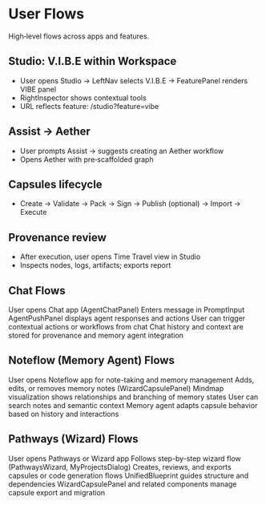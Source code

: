 # User Flows

High‑level flows across apps and features.

## Studio: V.I.B.E within Workspace

- User opens Studio → LeftNav selects V.I.B.E → FeaturePanel renders VIBE panel
- RightInspector shows contextual tools
- URL reflects feature: /studio?feature=vibe

## Assist → Aether

- User prompts Assist → suggests creating an Aether workflow
- Opens Aether with pre‑scaffolded graph

## Capsules lifecycle

- Create → Validate → Pack → Sign → Publish (optional) → Import → Execute

## Provenance review

- After execution, user opens Time Travel view in Studio
- Inspects nodes, logs, artifacts; exports report



## Chat Flows

 User opens Chat app (AgentChatPanel)
 Enters message in PromptInput
 AgentPushPanel displays agent responses and actions
 User can trigger contextual actions or workflows from chat
 Chat history and context are stored for provenance and memory agent integration

## Noteflow (Memory Agent) Flows

 User opens Noteflow app for note-taking and memory management
 Adds, edits, or removes memory notes (WizardCapsulePanel)
 Mindmap visualization shows relationships and branching of memory states
 User can search notes and semantic context
 Memory agent adapts capsule behavior based on history and interactions

## Pathways (Wizard) Flows

 User opens Pathways or Wizard app
 Follows step-by-step wizard flow (PathwaysWizard, MyProjectsDialog)
 Creates, reviews, and exports capsules or code generation flows
 UnifiedBlueprint guides structure and dependencies
 WizardCapsulePanel and related components manage capsule export and migration
